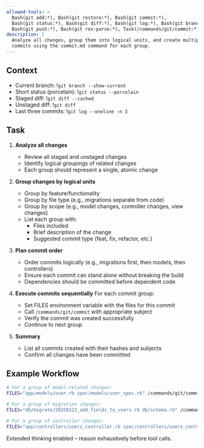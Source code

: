 ```yaml
---
allowed-tools: >
  Bash(git add:*), Bash(git restore:*), Bash(git commit:*),
  Bash(git status:*), Bash(git diff:*), Bash(git log:*), Bash(git branch:*),
  Bash(git push:*), Bash(git rev-parse:*), Task(/commands/git/commit:*)
description: |
  Analyze all changes, group them into logical units, and create multiple
  commits using the commit.md command for each group.
---
```


## Context

- Current branch: !`git branch --show-current`
- Short status (porcelain): !`git status --porcelain`
- Staged diff: !`git diff --cached`
- Unstaged diff: !`git diff`
- Last three commits: !`git log --oneline -n 3`

## Task

1. **Analyze all changes**
   - Review all staged and unstaged changes
   - Identify logical groupings of related changes
   - Each group should represent a single, atomic change

2. **Group changes by logical units**
   - Group by feature/functionality
   - Group by file type (e.g., migrations separate from code)
   - Group by scope (e.g., model changes, controller changes, view changes)
   - List each group with:
     - Files included
     - Brief description of the change
     - Suggested commit type (feat, fix, refactor, etc.)

3. **Plan commit order**
   - Order commits logically (e.g., migrations first, then models, then controllers)
   - Ensure each commit can stand alone without breaking the build
   - Dependencies should be committed before dependent code

4. **Execute commits sequentially**
   For each commit group:
   - Set FILES environment variable with the files for this commit
   - Call `/commands/git/commit` with appropriate subject
   - Verify the commit was created successfully
   - Continue to next group

5. **Summary**
   - List all commits created with their hashes and subjects
   - Confirm all changes have been committed

## Example Workflow

```bash
# For a group of model-related changes:
FILES="app/models/user.rb spec/models/user_spec.rb" /commands/git/commit "feat(models): ユーザーモデルに新しいバリデーションを追加"

# For a group of migration changes:
FILES="db/migrate/20250123_add_fields_to_users.rb db/schema.rb" /commands/git/commit "feat(db): ユーザーテーブルに新しいフィールドを追加"

# For a group of controller changes:
FILES="app/controllers/users_controller.rb spec/controllers/users_controller_spec.rb" /commands/git/commit "feat(controllers): ユーザーコントローラーに新しいアクションを追加"
```

Extended thinking enabled – reason exhaustively before tool calls.
